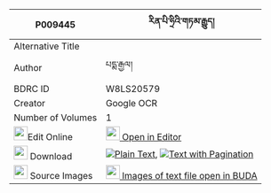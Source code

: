 |P009445|རིན་པི་ཧྲིའི་གཏམ་རྒྱུད། 
| --- | --- 
|Alternative Title |
|Author| པདྨ་རྒྱལ།
|BDRC ID | W8LS20579
|Creator | Google OCR
|Number of Volumes| 1
|<img width="25" src="https://img.icons8.com/color/25/000000/edit-property.png">Edit Online| [<img width="25" src="https://avatars.githubusercontent.com/u/45091458?s=200&v=4"> Open in Editor](http://editor.openpecha.org/P009445)
|<img width="25" src="https://img.icons8.com/fluent/48/000000/download-2.png"/>  Download | [![](https://img.icons8.com/color/20/000000/txt.png)Plain Text](https://github.com/Openpecha/P009445/releases/download/v2/rin_pi_hri_tamgyu_plain_P009445.zip), [![](https://img.icons8.com/color/20/000000/txt.png)Text with Pagination](https://github.com/Openpecha/P009445/releases/download/v2/rin_pi_hri_tamgyu_pages_P009445.zip)
|<img width="25" src="https://img.icons8.com/plasticine/100/000000/pictures-folder.png"/>  Source Images | [<img width="25" src="https://library.bdrc.io/icons/BUDA-small.svg"> Images of text file open in BUDA](https://library.bdrc.io/show/bdr:W8LS20579)